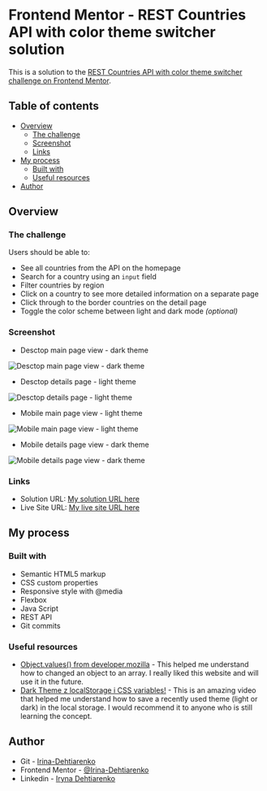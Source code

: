 # Frontend Mentor - REST Countries API with color theme switcher solution

This is a solution to the [REST Countries API with color theme switcher challenge on Frontend Mentor](https://www.frontendmentor.io/challenges/rest-countries-api-with-color-theme-switcher-5cacc469fec04111f7b848ca).

## Table of contents

- [Overview](#overview)
  - [The challenge](#the-challenge)
  - [Screenshot](#screenshot)
  - [Links](#links)
- [My process](#my-process)
  - [Built with](#built-with)
  - [Useful resources](#useful-resources)
- [Author](#author)

## Overview

### The challenge

Users should be able to:

- See all countries from the API on the homepage
- Search for a country using an `input` field
- Filter countries by region
- Click on a country to see more detailed information on a separate page
- Click through to the border countries on the detail page
- Toggle the color scheme between light and dark mode _(optional)_

### Screenshot

- Desctop main page view - dark theme

![Desctop main page view - dark theme](./img/screenshots/desktop_main_dark.png)

- Desctop details page - light theme

![Desctop details page - light theme](./img/screenshots/desktop_details_light.png)

- Mobile main page view - light theme

![Mobile main page view - light theme](./img/screenshots/mobile_main_light.jpg)

- Mobile details page view - dark theme

![Mobile details page view - dark theme](./img/screenshots/mobile_details_dark.jpg)

### Links

- Solution URL: [My solution URL here](https://github.com/Irina-Dehtiarenko/REST-Countries-API-with-color-heme-switcher)
- Live Site URL: [My live site URL here](https://irina-dehtiarenko.github.io/REST-Countries-API-with-color-heme-switcher/)

## My process

### Built with

- Semantic HTML5 markup
- CSS custom properties
- Responsive style with @media
- Flexbox
- Java Script
- REST API
- Git commits

### Useful resources

- [Object.values() from developer.mozilla](https://developer.mozilla.org/en-US/docs/Web/JavaScript/Reference/Global_Objects/Object/values) - This helped me understand how to changed an object to an array. I really liked this website and will use it in the future.
- [Dark Theme z localStorage i CSS variables!](https://www.youtube.com/watch?v=gTX--uDIE9Y&ab_channel=Jakzacz%C4%85%C4%87programowa%C4%87%3F) - This is an amazing video that helped me understand how to save a recently used theme (light or dark) in the local storage. I would recommend it to anyone who is still learning the concept.

## Author

- Git - [Irina-Dehtiarenko](https://github.com/Irina-Dehtiarenko)
- Frontend Mentor - [@Irina-Dehtiarenko](https://www.frontendmentor.io/profile/Irina-Dehtiarenko)
- Linkedin - [Iryna Dehtiarenko](linkedin.com/in/iryna-dehtiarenko-7b0486206)
